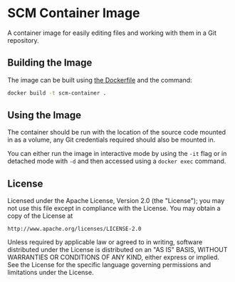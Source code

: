 # SCM Container Image

A container image for easily editing files and working with them in a Git repository.

## Building the Image

The image can be built using [the Dockerfile](./Dockerfile) and the command:

```bash
docker build -t scm-container .
```

## Using the Image

The container should be run with the location of the source code mounted in as a volume, any Git credentials required should also be mounted in.

You can either run the image in interactive mode by using the `-it` flag or in detached mode with `-d` and then accessed using a `docker exec` command.

## License

Licensed under the Apache License, Version 2.0 (the "License");
you may not use this file except in compliance with the License.
You may obtain a copy of the License at

    http://www.apache.org/licenses/LICENSE-2.0

Unless required by applicable law or agreed to in writing, software
distributed under the License is distributed on an "AS IS" BASIS,
WITHOUT WARRANTIES OR CONDITIONS OF ANY KIND, either express or implied.
See the License for the specific language governing permissions and
limitations under the License.